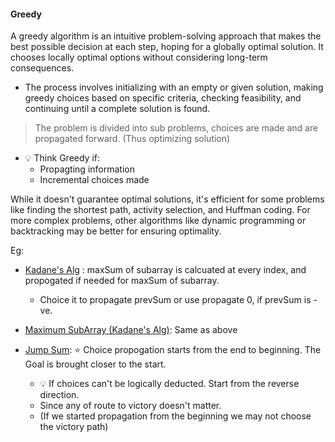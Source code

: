 #### Greedy 

A greedy algorithm is an intuitive problem-solving approach that makes the best possible decision at each step, hoping for a globally optimal solution. 
It chooses locally optimal options without considering long-term consequences.

- The process involves initializing with an empty or given solution, making greedy choices based on specific criteria, checking feasibility, and continuing until a complete solution is found. 

> The problem is divided into sub problems, choices are made and are propagated forward. (Thus optimizing solution)

- :bulb: Think Greedy if:
    - Propagting information
    - Incremental choices made


While it doesn't guarantee optimal solutions, it's efficient for some problems like finding the shortest path, activity selection, and Huffman coding. For more complex problems, other algorithms like dynamic programming or backtracking may be better for ensuring optimality.


Eg: 
- [Kadane's Alg](https://github.com/senorbeast/dsa-py/blob/dev/Arrays/advAlgs/Kadanes.py) : maxSum of subarray is calcuated at every index, and propogated if needed for maxSum of subarray. 
    - Choice it to propagate prevSum or use propagate 0, if prevSum is -ve.

- [Maximum SubArray (Kadane's Alg)](https://github.com/senorbeast/leetCode/tree/main/0053-maximum-subarray): Same as above
 
- [Jump Sum](https://github.com/senorbeast/leetCode/tree/main/0055-jump-game):      :star: Choice propogation starts from the end to beginning. The Goal is brought closer to the start.
    - :bulb: If choices can't be logically deducted. Start from the reverse direction. 
    - Since any of route to victory doesn't matter.
    - (If we started propagation from the beginning we may not choose the victory path) 

